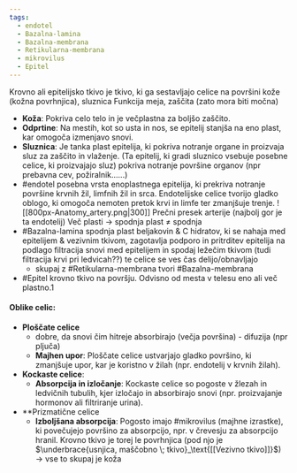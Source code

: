 ```yaml
---
tags:
  - endotel
  - Bazalna-lamina
  - Bazalna-membrana
  - Retikularna-membrana
  - mikrovilus
  - Epitel
---
```


Krovno ali epitelijsko tkivo je tkivo, ki ga sestavljajo celice na površini kože (kožna povrhnjica), sluznica
Funkcija meja, zaščita (zato mora biti močna)
- **Koža**: Pokriva celo telo in je večplastna za boljšo zaščito.
- **Odprtine**: Na mestih, kot so usta in nos, se epitelij stanjša na eno plast, kar omogoča izmenjavo snovi.
- **Sluznica**: Je tanka plast epitelija, ki pokriva notranje organe in proizvaja sluz za zaščito in vlaženje. (Ta epitelij, ki gradi sluznico vsebuje posebne celice, ki proizvajajo sluz) pokriva notranje površine organov (npr prebavna cev, požiralnik......)
- #endotel  posebna vrsta enoplastnega epitelija, ki prekriva notranje površine krvnih žil, limfnih žil in srca. Endotelijske celice tvorijo gladko oblogo, ki omogoča nemoten pretok krvi in limfe ter zmanjšuje trenje.
![[800px-Anatomy_artery.png|300]]
Prečni presek arterije (najbolj gor je ta endotelij)
Več plasti $\rightarrow$ spodnja plast $\neq$ spodnja
- #Bazalna-lamina spodnja plast beljakovin & C hidratov, ki se nahaja med epitelijem & vezivnim tkivom, zagotavlja podporo in pritrditev epitelija na podlago filtracija snovi med epitelijem in spodaj ležečim tkivom (tudi filtracija krvi pri ledvicah??) te celice se ves čas delijo/obnavljajo
	- skupaj z #Retikularna-membrana tvori #Bazalna-membrana
- #Epitel krovno tkivo na površju. Odvisno od mesta v telesu eno ali več plastno.1
#### Oblike celic:
- **Ploščate celice**
	- dobre, da snovi čim hitreje absorbirajo (večja površina) - difuzija (npr pljuča)
	- **Majhen upor**: Ploščate celice ustvarjajo gladko površino, ki zmanjšuje upor, kar je koristno v žilah (npr. endotelij v krvnih žilah).
- **Kockaste celice**:
	- **Absorpcija in izločanje**: Kockaste celice so pogoste v žlezah in ledvičnih tubulih, kjer izločajo in absorbirajo snovi (npr. proizvajanje hormonov ali filtriranje urina).
- **Prizmatične celice
	- **Izboljšana absorpcija**: Pogosto imajo #mikrovilus (majhne izrastke), ki povečujejo površino za absorpcijo, npr. v črevesju za absorpcijo hranil.
Krovno tkivo je torej le povrhnjica (pod njo je $\underbrace{usnjica, maščobno \; tkivo}_\text{[[Vezivno tkivo]]}$) $\rightarrow$ vse to skupaj je koža

